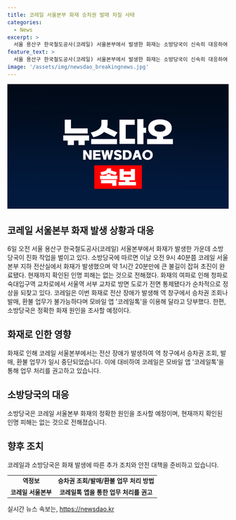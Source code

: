 ```yaml
---
title: 코레일 서울본부 화재 승차권 발매 차질 사태
categories:
  - News
excerpt: >
  서울 용산구 한국철도공사(코레일) 서울본부에서 발생한 화재는 소방당국이 신속히 대응하여 약 1시간 20분 만에 진화했다. 다행히 인명 피해는 없었으며, 화재로 청파로 숙대입구역 교차로에서 서울역 서부 교차로 방면 도로가 일시적으로 통제되었지만 순차적으로 정상화되고 있다. 화재로 인해 코레일은 역 창구에서의 업무가 일시 중단됐으나 모바일 앱 코레일톡을 이용하라고 안내했으며, 소방당국은 원인을 조사 중이다.
feature_text: >
  서울 용산구 한국철도공사(코레일) 서울본부에서 발생한 화재는 소방당국이 신속히 대응하여 약 1시간 20분 만에 진화했다. 다행히 인명 피해는 없었으며, 화재로 청파로 숙대입구역 교차로에서 서울역 서부 교차로 방면 도로가 일시적으로 통제되었지만 순차적으로 정상화되고 있다. 화재로 인해 코레일은 역 창구에서의 업무가 일시 중단됐으나 모바일 앱 코레일톡을 이용하라고 안내했으며, 소방당국은 원인을 조사 중이다.
image: '/assets/img/newsdao_breakingnews.jpg'
---
```


<p><img src="/assets/img/newsdao_breakingnews.jpg" alt="pcversion 속보" /></p>

<h2 data-ke-size="size26">코레일 서울본부 화재 발생 상황과 대응</h2>

<p data-ke-size="size16">6일 오전 서울 용산구 한국철도공사(코레일) 서울본부에서 화재가 발생한 가운데 소방당국이 진화 작업을 벌이고 있다. 소방당국에 따르면 이날 오전 9시 40분쯤 코레일 서울본부 지하 전산실에서 화재가 발생했으며 약 1시간 20분만에 큰 불길이 잡혀 초진이 완료됐다. 현재까지 확인된 인명 피해는 없는 것으로 전해졌다. 화재의 여파로 인해 청파로 숙대입구역 교차로에서 서울역 서부 교차로 방면 도로가 전면 통제됐다가 순차적으로 정상을 되찾고 있다. 코레일은 이번 화재로 전산 장애가 발생해 역 창구에서 승차권 조회나 발매, 환불 업무가 불가능하다며 모바일 앱 '코레일톡'을 이용해 달라고 당부했다. 한편, 소방당국은 정확한 화재 원인을 조사할 예정이다.</p>

<h2 data-ke-size="size26">화재로 인한 영향</h2>

<p data-ke-size="size16">화재로 인해 코레일 서울본부에서는 전산 장애가 발생하여 역 창구에서 승차권 조회, 발매, 환불 업무가 일시 중단되었습니다. 이에 대비하여 코레일은 모바일 앱 '코레일톡'을 통해 업무 처리를 권고하고 있습니다.</p>

<h2 data-ke-size="size26">소방당국의 대응</h2>

<p data-ke-size="size16">소방당국은 코레일 서울본부 화재의 정확한 원인을 조사할 예정이며, 현재까지 확인된 인명 피해는 없는 것으로 전해졌습니다.</p>

<h2 data-ke-size="size26">향후 조치</h2>

<p data-ke-size="size16">코레일과 소방당국은 화재 발생에 따른 추가 조치와 안전 대책을 준비하고 있습니다.</p>

<table>
    <tbody>
        <tr>
            <td style="text-align: center; height: 17px;"><b>역정보</b></td>
            <td style="text-align: center; height: 17px;"><b>승차권 조회/발매/환불 업무 처리 방법</b></td>
        </tr>
        <tr>
            <td style="text-align: center; height: 17px;"><b>코레일 서울본부</b></td>
            <td style="text-align: center; height: 17px;"><b>코레일톡 앱을 통한 업무 처리를 권고</b></td>
        </tr>
    </tbody>
</table>
실시간 뉴스 속보는, <a href="https://newsdao.kr" rel="dofollow">https://newsdao.kr</a>


